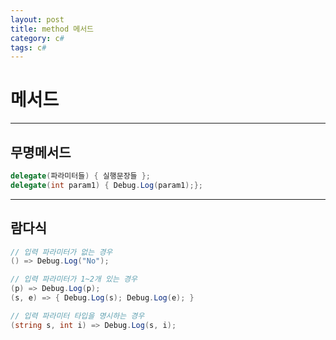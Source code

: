 ```yaml
---
layout: post
title: method 메서드
category: c#
tags: c#
---
```


# 메서드

---

## 무명메서드
```c#
delegate(파라미터들) { 실행문장들 };
delegate(int param1) { Debug.Log(param1);};
```

---

## 람다식
```c#
// 입력 파라미터가 없는 경우
() => Debug.Log("No");

// 입력 파라미터가 1~2개 있는 경우
(p) => Debug.Log(p);
(s, e) => { Debug.Log(s); Debug.Log(e); }

// 입력 파라미터 타입을 명시하는 경우
(string s, int i) => Debug.Log(s, i);
```